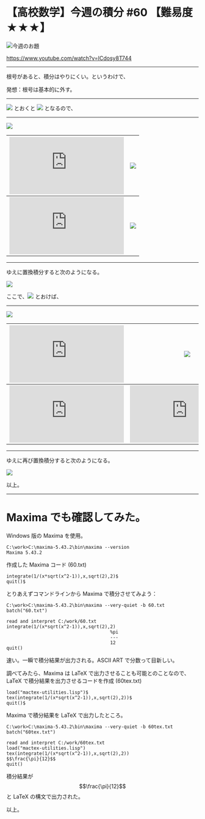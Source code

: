 # 【高校数学】今週の積分 #60 【難易度★★★】

![今週のお題](https://latex.codecogs.com/gif.latex?I=\int_{\sqrt{2}}^2\left(\frac{1}{x\sqrt{x^2-1}}\right)dx)

https://www.youtube.com/watch?v=ICdosy8T744

----

根号があると、積分はやりにくい。というわけで、

発想：根号は基本的に外す。

----

![](https://latex.codecogs.com/gif.latex?t=\sqrt{x^2-1}) とおくと ![](https://latex.codecogs.com/gif.latex?x^2=t^2&plus;1) となるので、

----

![](https://latex.codecogs.com/gif.latex?dt=\frac{x}{\sqrt{x^2-1}}dx)

|![](https://latex.codecogs.com/gif.latex?x:)|![](https://latex.codecogs.com/gif.latex?\sqrt{2}\rightarrow2)|
|:-:|:-:|
|![](https://latex.codecogs.com/gif.latex?t:)|![](https://latex.codecogs.com/gif.latex?1\rightarrow\sqrt{3})|

----

ゆえに置換積分すると次のようになる。

![](https://latex.codecogs.com/gif.latex?\int_{\sqrt{2}}^2\left(\frac{1}{x\sqrt{x^2-1}}\right)dx=\int_1^{\sqrt{3}}\frac{1}{x^2}dt=\int_1^{\sqrt{3}}\frac{1}{t^2&plus;1}dt)

ここで、![](https://latex.codecogs.com/gif.latex?t=\tan\theta) とおけば、

----

![](https://latex.codecogs.com/gif.latex?dt=\frac{1}{\cos^2\theta}d\theta)

|![](https://latex.codecogs.com/gif.latex?t:)|![](https://latex.codecogs.com/gif.latex?1\rightarrow\sqrt{3})|
|:-:|:-:|
|![](https://latex.codecogs.com/gif.latex?%5Ctheta%3A)|![](https://latex.codecogs.com/gif.latex?%5Cfrac%7B%5Cpi%7D%7B4%7D%5Crightarrow%5Cfrac%7B%5Cpi%7D%7B3%7D)|

----

ゆえに再び置換積分すると次のようになる。

![](https://latex.codecogs.com/gif.latex?I=\int_1^{\sqrt{3}}\frac{1}{t^2&plus;1}dt=\int_\frac{\pi}{4}^\frac{\pi}{3}\frac{1}{\tan^2\theta&plus;1}\cdot\frac{1}{\cos^2\theta}d\theta=\int_\frac{\pi}{4}^\frac{\pi}{3}d\theta=\frac{\pi}{3}-\frac{\pi}{4}=\frac{\pi}{12})

以上。

----
# Maxima でも確認してみた。

Windows 版の Maxima を使用。

```
C:\work>C:\maxima-5.43.2\bin\maxima --version
Maxima 5.43.2
```

作成した Maxima コード (60.txt)

```
integrate(1/(x*sqrt(x^2-1)),x,sqrt(2),2)$
quit()$
```

とりあえずコマンドラインから Maxima で積分させてみよう：

```
C:\work>C:\maxima-5.43.2\bin\maxima --very-quiet -b 60.txt
batch("60.txt")

read and interpret C:/work/60.txt
integrate(1/(x*sqrt(x^2-1)),x,sqrt(2),2)
                                      %pi
                                      ---
                                      12
quit()

```

速い。一瞬で積分結果が出力される。ASCII ART で分数って目新しい。

調べてみたら、Maxima は LaTeX で出力させることも可能とのことなので、
LaTeX で積分結果を出力させるコードを作成 (60tex.txt)

```
load("mactex-utilities.lisp")$
tex(integrate(1/(x*sqrt(x^2-1)),x,sqrt(2),2))$
quit()$
```

Maxima で積分結果を LaTeX で出力したところ。

```
C:\work>C:\maxima-5.43.2\bin\maxima --very-quiet -b 60tex.txt
batch("60tex.txt")

read and interpret C:/work/60tex.txt
load("mactex-utilities.lisp")
tex(integrate(1/(x*sqrt(x^2-1)),x,sqrt(2),2))
$$\frac{\pi}{12}$$
quit()
```

積分結果が $$\frac{\pi}{12}$$ と LaTeX の構文で出力された。

以上。
